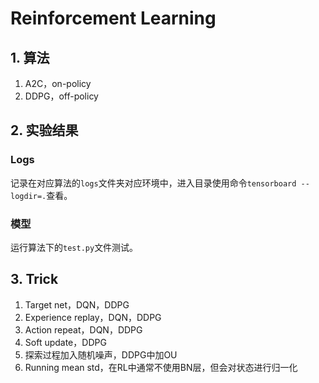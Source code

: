 # Reinforcement Learning

## 1. 算法

1. A2C，on-policy
2. DDPG，off-policy

## 2. 实验结果

### Logs

记录在对应算法的```logs```文件夹对应环境中，进入目录使用命令```tensorboard --logdir=.```查看。

### 模型

运行算法下的```test.py```文件测试。

## 3. Trick

1. Target net，DQN，DDPG
2. Experience replay，DQN，DDPG
3. Action repeat，DQN，DDPG
3. Soft update，DDPG
4. 探索过程加入随机噪声，DDPG中加OU
5. Running mean std，在RL中通常不使用BN层，但会对状态进行归一化
